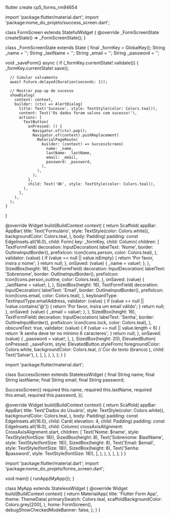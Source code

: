 flutter create cp5_forms_rm94654

import 'package:flutter/material.dart';
import 'package:nome_do_projeto/success_screen.dart';

class FormScreen extends StatefulWidget {
  @override
  _FormScreenState createState() => _FormScreenState();
}

class _FormScreenState extends State<FormScreen> {
  final _formKey = GlobalKey<FormState>();
  String _name = '';
  String _lastName = '';
  String _email = '';
  String _password = '';

  void _saveForm() async {
    if (_formKey.currentState!.validate()) {
      _formKey.currentState!.save();

      // Simular salvamento
      await Future.delayed(Duration(seconds: 1));

      // Mostrar pop-up de sucesso
      showDialog(
        context: context,
        builder: (ctx) => AlertDialog(
          title: Text('Sucesso', style: TextStyle(color: Colors.teal)),
          content: Text('Os dados foram salvos com sucesso!'),
          actions: [
            TextButton(
              onPressed: () {
                Navigator.of(ctx).pop();
                Navigator.of(context).pushReplacement(
                  MaterialPageRoute(
                    builder: (context) => SuccessScreen(
                      name: _name,
                      lastName: _lastName,
                      email: _email,
                      password: _password,
                    ),
                  ),
                );
              },
              child: Text('OK', style: TextStyle(color: Colors.teal)),
            ),
          ],
        ),
      );
    }
  }

  @override
  Widget build(BuildContext context) {
    return Scaffold(
      appBar: AppBar(
        title: Text('Formulário', style: TextStyle(color: Colors.white)),
        backgroundColor: Colors.teal,
      ),
      body: Padding(
        padding: const EdgeInsets.all(16.0),
        child: Form(
          key: _formKey,
          child: Column(
            children: [
              TextFormField(
                decoration: InputDecoration(
                  labelText: 'Nome',
                  border: OutlineInputBorder(),
                  prefixIcon: Icon(Icons.person, color: Colors.teal),
                ),
                validator: (value) {
                  if (value == null || value.isEmpty) {
                    return 'Por favor, insira o nome';
                  }
                  return null;
                },
                onSaved: (value) {
                  _name = value!;
                },
              ),
              SizedBox(height: 16),
              TextFormField(
                decoration: InputDecoration(
                  labelText: 'Sobrenome',
                  border: OutlineInputBorder(),
                  prefixIcon: Icon(Icons.person_outline, color: Colors.teal),
                ),
                onSaved: (value) {
                  _lastName = value!;
                },
              ),
              SizedBox(height: 16),
              TextFormField(
                decoration: InputDecoration(
                  labelText: 'Email',
                  border: OutlineInputBorder(),
                  prefixIcon: Icon(Icons.email, color: Colors.teal),
                ),
                keyboardType: TextInputType.emailAddress,
                validator: (value) {
                  if (value == null || !value.contains('@')) {
                    return 'Por favor, insira um email válido';
                  }
                  return null;
                },
                onSaved: (value) {
                  _email = value!;
                },
              ),
              SizedBox(height: 16),
              TextFormField(
                decoration: InputDecoration(
                  labelText: 'Senha',
                  border: OutlineInputBorder(),
                  prefixIcon: Icon(Icons.lock, color: Colors.teal),
                ),
                obscureText: true,
                validator: (value) {
                  if (value == null || value.length < 6) {
                    return 'A senha deve ter no mínimo 6 caracteres';
                  }
                  return null;
                },
                onSaved: (value) {
                  _password = value!;
                },
              ),
              SizedBox(height: 20),
              ElevatedButton(
                onPressed: _saveForm,
                style: ElevatedButton.styleFrom(
                  foregroundColor: Colors.white,
                  backgroundColor: Colors.teal, // Cor do texto (branco)
                ),
                child: Text('Salvar'),
              ),
            ],
          ),
        ),
      ),
    );
  }
}






















import 'package:flutter/material.dart';

class SuccessScreen extends StatelessWidget {
  final String name;
  final String lastName;
  final String email;
  final String password;

  SuccessScreen({
    required this.name,
    required this.lastName,
    required this.email,
    required this.password,
  });

  @override
  Widget build(BuildContext context) {
    return Scaffold(
      appBar: AppBar(
        title: Text('Dados do Usuário', style: TextStyle(color: Colors.white)),
        backgroundColor: Colors.teal, 
      ),
      body: Padding(
        padding: const EdgeInsets.all(16.0),
        child: Card(
          elevation: 4,
          child: Padding(
            padding: const EdgeInsets.all(16.0),
            child: Column(
              crossAxisAlignment: CrossAxisAlignment.start,
              children: [
                Text('Nome: $name', style: TextStyle(fontSize: 18)),
                SizedBox(height: 8),
                Text('Sobrenome: $lastName', style: TextStyle(fontSize: 18)),
                SizedBox(height: 8),
                Text('Email: $email', style: TextStyle(fontSize: 18)),
                SizedBox(height: 8),
                Text('Senha: $password', style: TextStyle(fontSize: 18)),
              ],
            ),
          ),
        ),
      ),
    );
  }
}
























import 'package:flutter/material.dart';
import 'package:nome_do_projeto/forms_screen.dart';

void main() {
  runApp(MyApp());
}

class MyApp extends StatelessWidget {
  @override
  Widget build(BuildContext context) {
    return MaterialApp(
      title: 'Flutter Form App',
      theme: ThemeData(
        primarySwatch: Colors.teal,
        scaffoldBackgroundColor: Colors.grey[200],
      ),
      home: FormScreen(),
      debugShowCheckedModeBanner: false,
    );
  }
}
